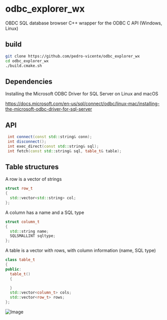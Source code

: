 # odbc_explorer_wx
OBDC SQL database browser 
C++ wrapper for the ODBC C API (Windows, Linux)

## build 

```bash
git clone https://github.com/pedro-vicente/odbc_explorer_wx
cd odbc_explorer_wx
./build.cmake.sh
```

Dependencies
---
Installing the Microsoft ODBC Driver for SQL Server on Linux and macOS

https://docs.microsoft.com/en-us/sql/connect/odbc/linux-mac/installing-the-microsoft-odbc-driver-for-sql-server

## API

```cpp
 int connect(const std::string& conn);
 int disconnect();
 int exec_direct(const std::string& sql);
 int fetch(const std::string& sql, table_t& table);
```

## Table structures

A row is a vector of strings

```cpp
struct row_t
{
  std::vector<std::string> col;
};
```

A column has a name and a SQL type

```cpp
struct column_t
{
  std::string name;
  SQLSMALLINT sqltype;
};
```

A table is a vector with rows, with column information (name, SQL type)

```cpp
class table_t
{
public:
  table_t()
  {

  }
  std::vector<column_t> cols;
  std::vector<row_t> rows;
};
```


![Image](https://github.com/user-attachments/assets/28118ecc-44d0-4076-b330-5b1885ccdcdd)


